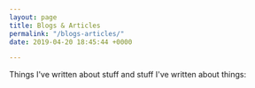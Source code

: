 ```yaml
---
layout: page
title: Blogs & Articles
permalink: "/blogs-articles/"
date: 2019-04-20 18:45:44 +0000

---
```

Things I've written about stuff and stuff I've written about things: